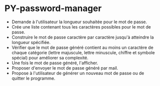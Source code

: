 # PY-password-manager

- Demande à l'utilisateur la longueur souhaitée pour le mot de passe.
- Crée une liste contenant tous les caractères possibles pour le mot de passe. 
- Construire le mot de passe caractère par caractère jusqu'à atteindre la longueur spécifiée.
- Vérifier que le mot de passe généré contient au moins un caractère de chaque catégorie (lettre majuscule, lettre minuscule, chiffre et symbole spécial) pour améliorer sa complexité.
- Une fois le mot de passe généré, l'afficher.
- Proposer d'envoyer le mot de passe généré par mail.
- Propose à l'utilisateur de générer un nouveau mot de passe ou de quitter le programme.
